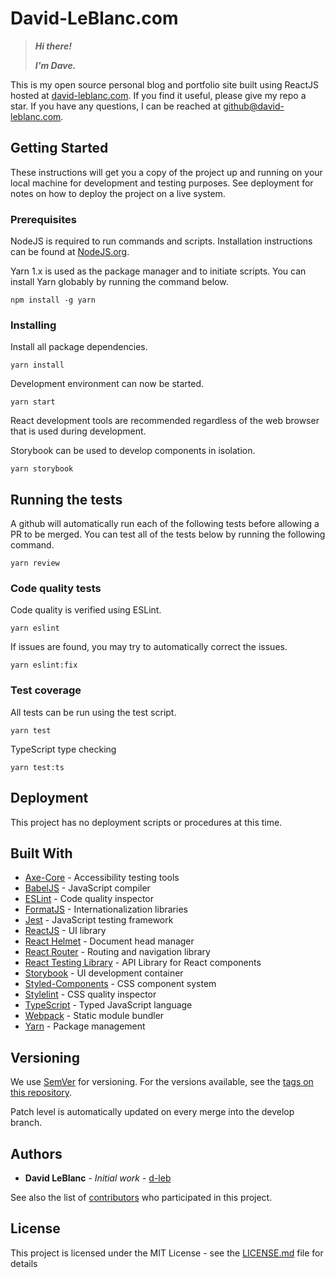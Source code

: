 # David-LeBlanc.com

> _**Hi there!**_
>
> _**I'm Dave.**_

This is my open source personal blog and portfolio site built using ReactJS hosted at [david-leblanc.com](https://david-leblanc.com/). If you find it useful, please give my repo a star. If you have any questions, I can be reached at github@david-leblanc.com.

## Getting Started

These instructions will get you a copy of the project up and running on your local machine for development and testing purposes. See deployment for notes on how to deploy the project on a live system.

### Prerequisites

NodeJS is required to run commands and scripts. Installation instructions can be found at [NodeJS.org](https://nodejs.org/).

Yarn 1.x is used as the package manager and to initiate scripts. You can install Yarn globably by running the command below.

```
npm install -g yarn
```

### Installing

Install all package dependencies.

```
yarn install
```

Development environment can now be started.

```
yarn start
```

React development tools are recommended regardless of the web browser that is used during development.

Storybook can be used to develop components in isolation.

```
yarn storybook
```

## Running the tests

A github will automatically run each of the following tests before allowing a PR to be merged. You can test all of the tests
below by running the following command.

```
yarn review
```

### Code quality tests

Code quality is verified using ESLint.

```
yarn eslint
```

If issues are found, you may try to automatically correct the issues.

```
yarn eslint:fix
```

### Test coverage

All tests can be run using the test script.

```
yarn test
```

TypeScript type checking

```
yarn test:ts
```

## Deployment

This project has no deployment scripts or procedures at this time.

## Built With

- [Axe-Core](https://www.deque.com/axe/) - Accessibility testing tools
- [BabelJS](https://babeljs.io/) - JavaScript compiler
- [ESLint](https://eslint.org/) - Code quality inspector
- [FormatJS](https://formatjs.io/) - Internationalization libraries
- [Jest](https://jestjs.io/) - JavaScript testing framework
- [ReactJS](https://reactjs.org/) - UI library
- [React Helmet](https://github.com/nfl/react-helmet) - Document head manager
- [React Router](https://reactrouter.com/) - Routing and navigation library
- [React Testing Library](https://testing-library.com/docs/react-testing-library/intro) - API Library for React components
- [Storybook](https://storybook.js.org/) - UI development container
- [Styled-Components](https://styled-components.com/) - CSS component system
- [Stylelint](https://stylelint.io/) - CSS quality inspector
- [TypeScript](https://www.typescriptlang.org/) - Typed JavaScript language
- [Webpack](https://webpack.js.org/) - Static module bundler
- [Yarn](https://yarnpkg.com/) - Package management

## Versioning

We use [SemVer](http://semver.org/) for versioning. For the versions available, see the [tags on this repository](https://github.com/your/project/tags).

Patch level is automatically updated on every merge into the develop branch.

## Authors

- **David LeBlanc** - _Initial work_ - [d-leb](https://github.com/d-leb)

See also the list of [contributors](https://github.com/d-leb/david-leblanc.com/contributors) who participated in this project.

## License

This project is licensed under the MIT License - see the [LICENSE.md](LICENSE.md) file for details
